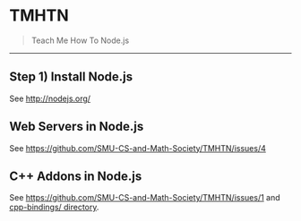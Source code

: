 TMHTN
=====

> Teach Me How To Node.js

---

## Step 1) Install Node.js

See http://nodejs.org/


## Web Servers in Node.js

See https://github.com/SMU-CS-and-Math-Society/TMHTN/issues/4

## C++ Addons in Node.js

See https://github.com/SMU-CS-and-Math-Society/TMHTN/issues/1 and [cpp-bindings/ directory](cpp-bindings/).
